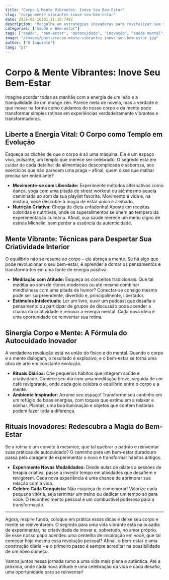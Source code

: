 ```yaml
---
title: "Corpo & Mente Vibrantes: Inove Seu Bem-Estar"
slug: "corpo-mente-vibrantes-inove-seu-bem-estar"
date: 2025-02-16T01:11:10.748Z
description: "Mergulhe em estratégias inovadoras para revitalizar sua saúde física e mental. Descubra dicas irreverentes que transformarão sua rotina e elevarão seu autocuidado para um novo patamar!"
categories: ["Saúde e Bem-estar"]
tags: ["saúde", "bem-estar", "autocuidado", "inovação", "saúde mental", "fitness"]
image: "/images/posts/corpo-mente-vibrantes-inove-seu-bem-estar.jpg"
author: ["O Inquieto"]
lang: "pt"
---
```


# Corpo & Mente Vibrantes: Inove Seu Bem-Estar

Imagine acordar todas as manhãs com a energia de um leão e a tranquilidade de um monge zen. Parece meta de novela, mas a verdade é que inovar na forma como cuidamos do nosso corpo e da mente pode transformar simples rotinas em experiências verdadeiramente vibrantes e transformadoras.

## Liberte a Energia Vital: O Corpo como Templo em Evolução

Esqueça os clichês de que o corpo é só uma máquina. Ele é um espaço vivo, pulsante, um templo que merece ser celebrado. O segredo está em cuidar de cada detalhe: da alimentação descomplicada e saborosa, aos exercícios que não parecem uma praga – afinal, quem disse que malhar precisa ser entediante?

- **Movimente-se com Liberdade:** Experimente métodos alternativos como dança, yoga com uma pitada de street workout ou até mesmo aquela caminhada ao som da sua playlist favorita. Movimento é vida e, na mistura, você descobre a magia de estar único e alinhado.
- **Nutrição Criativa:** Chega de dieta enfadonha! Aposte em receitas coloridas e nutritivas, onde os superalimentos se unem ao tempero da experimentação culinária. Afinal, sua saúde merece um menu digno de estrela Michelin, sem perder a essência da autenticidade.

## Mente Vibrante: Técnicas para Despertar Sua Criatividade Interior

O equilíbrio não se resume ao corpo – ele abraça a mente. Se há algo que pode revolucionar o seu bem-estar, é aprender a domar os pensamentos e transformá-los em uma fonte de energia positiva.

- **Meditação com Atitude:** Esqueça os conceitos tradicionais. Que tal meditar ao som de ritmos modernos ou até mesmo combinar mindfulness com uma pitada de humor? Conectar-se consigo mesmo pode ser surpreendente, divertido e, principalmente, libertador.
- **Estímulos Intelectuais:** Ler um livro, ouvir um podcast que desafia o pensamento ou participar de grupos de discussão pode acender a chama da criatividade e renovar a energia mental. Cada nova ideia é uma oportunidade de reinventar sua rotina.

## Sinergia Corpo e Mente: A Fórmula do Autocuidado Inovador

A verdadeira revolução está na união do físico e do mental. Quando o corpo e a mente dialogam, o resultado é explosivo, e o bem-estar se torna uma obra de arte em constante evolução.

- **Rituais Diários:** Crie pequenos hábitos que integrem saúde e criatividade. Comece seu dia com uma meditação breve, seguida de um café revigorante, onde cada gole celebra o equilíbrio entre o corpo e a mente.
- **Ambiente Inspirador:** Arrume seu espaço! Transforme seu cantinho em um refúgio de boas energias, com toques que estimulem a relaxar e sonhar. Plantas, uma boa iluminação e objetos que contem histórias podem fazer toda a diferença.

## Rituais Inovadores: Redescubra a Magia do Bem-Estar

Se a rotina é um convite à mesmice, que tal quebrar o padrão e reinventar suas práticas de autocuidado? O caminho para um bem-estar duradouro passa pela coragem de experimentar o novo e transformar hábitos antigos.

- **Experimente Novas Modalidades:** Desde aulas de pilates a sessões de terapia criativa, passe a investir tempo em atividades que desafiem e revigorem. Cada nova experiência é uma chance de aprimorar sua relação com a vida.
- **Celebre Cada Conquista:** Não esqueça de comemorar! Valorize cada pequena vitória, seja terminar um treino ou dedicar um tempo só para você. O reconhecimento pessoal é um combustível poderoso para a transformação.

---

Agora, respire fundo, coloque em prática essas dicas e deixe seu corpo e mente se reinventarem. O segredo para uma vida vibrante está na ousadia de experimentar, na criatividade de inovar e, sobretudo, no amor próprio. Se esse nosso papo acendeu uma centelha de inspiração em você, que tal começar hoje mesmo essa revolução pessoal? Afinal, o bem-estar é uma construção diária – e o primeiro passo é sempre acreditar na possibilidade de um novo começo.

Vamos juntos nessa jornada rumo a uma vida mais plena e autêntica. Até a próxima, onde cada nova atitude é uma celebração da vida e cada desafio, uma oportunidade para se reinventar!